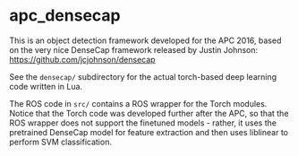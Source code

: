 
apc_densecap
============

This is an object detection framework developed for the APC 2016, based on the
very nice DenseCap framework released by Justin Johnson:
https://github.com/jcjohnson/densecap

See the `densecap/` subdirectory for the actual torch-based deep learning code
written in Lua.

The ROS code in `src/` contains a ROS wrapper for the Torch modules.
Notice that the Torch code was developed further after the APC, so that the ROS
wrapper does not support the finetuned models - rather, it uses the pretrained
DenseCap model for feature extraction and then uses liblinear to perform
SVM classification.
